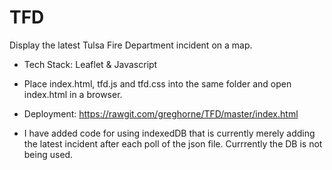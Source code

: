 # TFD

Display the latest Tulsa Fire Department incident on a map.

* Tech Stack: Leaflet & Javascript

* Place index.html, tfd.js and tfd.css into the same folder and open index.html in a browser.

* Deployment: https://rawgit.com/greghorne/TFD/master/index.html

* I have added code for using indexedDB that is currently merely adding the latest incident after each poll of the json file.  Currrently the DB is not being used.



